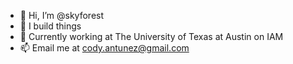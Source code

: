 - 👋 Hi, I’m @skyforest
- 👀 I build things
- 🌱 Currently working at The University of Texas at Austin on IAM
- 📫 Email me at cody.antunez@gmail.com
<!---
skyforest/skyforest is a ✨ special ✨ repository because its `README.md` (this file) appears on your GitHub profile.
You can click the Preview link to take a look at your changes.
--->
